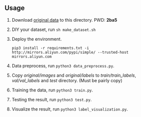 ## Usage

1. Download [original data](https://pan.baidu.com/s/1vRBgHBudaplr4RNyVieaJw) to this directory. PWD: **2ba5**

2. DIY your dataset, run `sh make_dataset.sh`

3. Deploy the environment.

   ```shell
   pip3 install -r requirements.txt -i http://mirrors.aliyun.com/pypi/simple/ --trusted-host mirrors.aliyun.com
   ```

4. Data preprocess, run `python3 data_preprocess.py`.

5. Copy *original/images* and *original/labels* to *train/train_labels*, *val/val_labels* and *test* directory. (Must be pairly copy)

6. Training the data, run `python3 train.py`.

7. Testing the result, run `python3 test.py`.

8. Visualize the result, run `python3 label_visualization.py`.